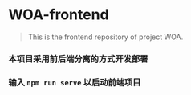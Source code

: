 # WOA-frontend


> This is the frontend repository of project WOA.
### 本项目采用前后端分离的方式开发部署
### 输入 `npm run serve` 以启动前端项目
